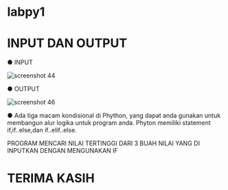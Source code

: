 # labpy1
# INPUT DAN OUTPUT
  
● INPUT

![screenshot 44](https://user-images.githubusercontent.com/46735563/52549379-63777c80-2e05-11e9-8177-f9e3a03730b7.png)

● OUTPUT

![screenshot 46](https://user-images.githubusercontent.com/46735563/52549451-c406b980-2e05-11e9-9805-e3b639de9ed8.png)

● Ada tiga macam kondisional di Phython, yang dapat anda gunakan untuk membangun alur logika untuk program anda. Phyton memiliki statement    if,if..else,dan if..elif..else.

PROGRAM MENCARI NILAI TERTINGGI DARI 3 BUAH NILAI YANG DI INPUTKAN DENGAN MENGUNAKAN IF
# TERIMA KASIH

